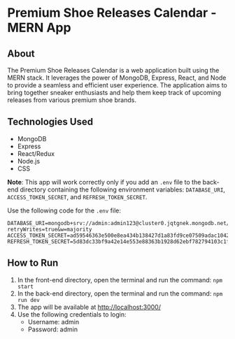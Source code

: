 # Premium Shoe Releases Calendar - MERN App

## About
The Premium Shoe Releases Calendar is a web application built using the MERN stack. It leverages the power of MongoDB, Express, React, and Node to provide a seamless and efficient user experience. The application aims to bring together sneaker enthusiasts and help them keep track of upcoming releases from various premium shoe brands.

## Technologies Used
- MongoDB
- Express
- React/Redux
- Node.js
- CSS

**Note**: This app will work correctly only if you add an `.env` file to the back-end directory containing the following environment variables: `DATABASE_URI`, `ACCESS_TOKEN_SECRET`, and `REFRESH_TOKEN_SECRET`.

Use the following code for the `.env` file:


```
DATABASE_URI=mongodb+srv://admin:admin123@cluster0.jqtgnek.mongodb.net/?retryWrites=true&w=majority
ACCESS_TOKEN_SECRET=ad59546363e500e8ea434b138427d1a83fd9ce07509adac10428a5cd6d343bfed9edbc0ad0636147b724dbae35ab9d3e406389395299e9764d2fc5ec94bd1917
REFRESH_TOKEN_SECRET=5d83dc33bf9a42e14e553e88363b1928d62ebf782794103c1f4d0774fe8432dde88aa6c3f6ae6ddfb1ef42c11a5203cda88535c05f7b5d951760c5b534761e5b
```



## How to Run
1. In the front-end directory, open the terminal and run the command: `npm start`
2. In the back-end directory, open the terminal and run the command: `npm run dev`
3. The app will be available at [http://localhost:3000/](http://localhost:3000/)
4. Use the following credentials to login:
   - Username: admin
   - Password: admin
